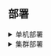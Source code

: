 ## 部署

<details>
<summary>单机部署</summary>

>

1、安装Erlarg

```
yum -y install erlang -y
```

2、安装RabbitMQ

```
yum install -y rabbitmq-server
```

3、修改配置文件

```
cp /usr/share/doc/rabbitmq-server-3.3.5/rabbitmq.config.example /etc/rabbitmq/rabbitmq.config
```

```
vim /etc/rabbitmq/rabbitmq.config

注释第53行
{loopback_users, []}
```

4、安装插件并启动服务

```
rabbitmq-plugins enable rabbitmq_management
```

5、重启RabbitMQ服务

```
systemctl restart rabbitmq-server
```

6、查看节点状态

```
rabbitmqctl cluster_status
```

7、访问测试

```
ip地址为rabbitMQ所在服务器的地址
端口号：15672
默认账号密码：guest/guest
```

</details>

<details>
<summary>集群部署</summary>

> 

1、所有节点配置host解析

```
vim  /etc/hosts
```

2、所有节点安装erLang和rabbitmq（参照单机部署的1、2、3步）
3、所有节点cookie内容一致

```
scp /var/lib/rabbitmq/.erlang.cookie  rabbitmq3:/var/lib/rabbitmq/.erlang.cookie

源码包部署一般会存在.erlang.cookie文件；
rpm包部署一般是在/var/lib/rabbitmq/.erlang.cookie。
将 rabbitmq1 的该文件使用rsync或者是scp复制到 rabbitmq2、rabbitmq3，文件权限需要是400。
```

4、除了rabbitmq1 都重启服务

```
systemctl restart rabbitmq-server
```

5、除了rabbitmq1 都关闭服务

```
rabbitmqctl stop
```

6、除了rabbitmq1 都分离运行

```
rabbitmq-server -detached
```

7、所有主机都添加用户并设置密码

```
rabbitmqctl add_user admin admin
rabbitmqctl set_permissions -p "/" admin ".*" ".*" ".*"
rabbitmqctl set_user_tags admin administrator
```

8、所有节点都加入 rabbitmq1 中组成集群

```
rabbitmqctl stop_app

仅停止应用，不关闭节点
```

```
rabbitmqctl join_cluster rabbit@rabbitmq1
```

```
rabbitmqctl start_app
```

9、使用内存节点加入集群（了解）

```
rabbitmqctl join_cluster --ram rabbit@rabbitmq1
```

10、查看集群状态

```
rabbitmqctl cluster_status
```

11、设置镜像队列策略，如图：
![image](https://github.com/user-attachments/assets/2ff7c346-41cc-4e3b-9e1b-967560ac0db2)
![image](https://github.com/user-attachments/assets/c42d334d-a8ea-46f0-97d1-e556b7d7db44)
![image](https://github.com/user-attachments/assets/680d609f-e2e9-43eb-b2fa-420b81953352)
![image](https://github.com/user-attachments/assets/80403149-d066-42ab-ba9a-421ffd57b84f)

```
然后在linux中设置镜像队列策略：语法介绍
   rabbitmqctl set_policy -p vhost1 ha-all "^" '{"ha-mode":"all"}'
 案例中的命令
  rabbitmqctl set_policy -p jinlongyu ha-all "^" '{"ha-mode":"all"}'
 注释
   "coresystem"
     		vhost名称，此处应该填写“jinlongyu”
   ha-all	策略名称
"^"	queue的匹配模式为匹配所有的队列
 { }：
    为镜像定义，包括三个部分ha-mode, ha-params, ha-sync-mode
    ha-mode	指明镜像队列的模式，有效值为 all/exactly/nodes
    	all			   表示在集群中所有的节点上进行镜像，包含新增节点
    	exactly		（可选）表示在指定个数的节点上进行镜像，节点的个数由ha-params指定
   	nodes		（可选）表示在指定的节点上进行镜像，节点名称通过ha-params指定
    ha-sync-mode	（可选）进行队列中消息的同步方式，有效值为automatic和manual

  提示：此时镜像队列设置成功。队列会被复制到各个节点，各个节点状态保持一致（这里的虚拟主机vhost1 。是代码中需要用到的虚拟主机，虚拟主机的作用是做一个消息队列进行隔离，本质上可认为是一个rabbitmq-server，是否增加虚拟主机，增加几个，这是由开发中的业务决定，即有哪几类服务，哪些服务用哪一个虚拟主机，这是一个规划）。
```

8、访问测试

```
http://ip:15672
账号：admin
密码：admin
```



</details>

<!-- ##{"timestamp":1490764800}## -->